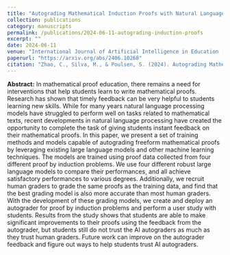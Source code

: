 ```yaml
---
title: "Autograding Mathematical Induction Proofs with Natural Language Processing"
collection: publications
category: manuscripts
permalink: /publications/2024-06-11-autograding-induction-proofs
excerpt: ""
date: 2024-06-11
venue: "International Journal of Artificial Intelligence in Education (in submission)"
paperurl: "https://arxiv.org/abs/2406.10268"
citation: "Zhao, C., Silva, M., & Poulsen, S. (2024). Autograding Mathematical Induction Proofs with Natural Language Processing (arXiv:2406.10268). arXiv. https://doi.org/10.48550/arXiv.2406.10268"
---
```


**Abstract:** In mathematical proof education, there remains a need for interventions that help students learn to write mathematical proofs. Research has shown that timely feedback can be very helpful to students learning new skills. While for many years natural language processing models have struggled to perform well on tasks related to mathematical texts, recent developments in natural language processing have created the opportunity to complete the task of giving students instant feedback on their mathematical proofs. In this paper, we present a set of training methods and models capable of autograding freeform mathematical proofs by leveraging existing large language models and other machine learning techniques. The models are trained using proof data collected from four different proof by induction problems. We use four different robust large language models to compare their performances, and all achieve satisfactory performances to various degrees. Additionally, we recruit human graders to grade the same proofs as the training data, and find that the best grading model is also more accurate than most human graders. With the development of these grading models, we create and deploy an autograder for proof by induction problems and perform a user study with students. Results from the study shows that students are able to make significant improvements to their proofs using the feedback from the autograder, but students still do not trust the AI autograders as much as they trust human graders. Future work can improve on the autograder feedback and figure out ways to help students trust AI autograders.

